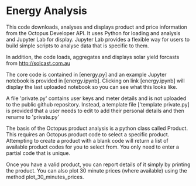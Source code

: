 # Energy Analysis
This code downloads, analyses and displays product and price information from the Octopus Developer API. It uses Python for loading and analysis and Jupyter Lab for display. Jupyter Lab provides a flexible way for
users to build simple scripts to analyse data that is specific to them.

In addition, the code loads, aggregates and displays solar yield forcasts from http://solcast.com.au

The core code is contained in [energy.py] and an example Jupyter notebook is provided in [energy.ipynb]. Clicking on link [energy.ipynb] will display the last uploaded notebook so you can see what this looks like.

A file 'private.py' contains user keys and meter details and is not uploaded to the public github repository.
Instead, a template file ['template private.py] is provided that a user needs to edit to add their personal details and then rename to 'private.py'

The basis of the Octopus product analysis is a python class called Product. This requires an Octopus product code to select a specific product. Attempting to create a product with a blank code will return a list of
available product codes for you to select from. You only need to enter a partial code that is unique.

Once you have a valid product, you can report details of it simply by printing the product. You can also plot 30 minute prices (where available) using the method plot_30_minutes_prices.
